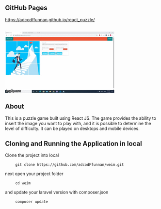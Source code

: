 <h2>GitHub Pages</h2>
<a href="https://adcodffunnan.github.io/react_puzzle/">https://adcodffunnan.github.io/react_puzzle/</a><br/><br/>

![](demo/react_puzzle.gif)

<h2>About</h2>
<p>
This is a puzzle game built using React JS. The game provides the ability to insert the image you want to play with, and it is possible to determine the level of difficulty. It can be played on desktops and mobile devices.
</p>

<h2>Cloning and Running the Application in local</h2>
<p>Clone the project into local</p>

<pre>
	<code class="language-bash">git clone https://github.com/adcodFfunnan/weim.git</code>
</pre>
<p>next open your project folder</p>
<pre>
	<code class="language-bash">cd weim</code>
</pre>
<p>and update your laravel version with composer.json</p>
<pre>
	<code class="language-bash">composer update</code>
</pre>








